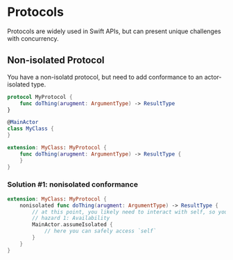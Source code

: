# Protocols

Protocols are widely used in Swift APIs, but can present unique challenges with concurrency.

## Non-isolated Protocol

You have a non-isolatd protocol, but need to add conformance to an actor-isolated type.

```swift
protocol MyProtocol {
    func doThing(arugment: ArgumentType) -> ResultType
}

@MainActor
class MyClass {
}

extension: MyClass: MyProtocol {
    func doThing(arugment: ArgumentType) -> ResultType {
    }
}
```

### Solution #1: nonisolated conformance

```swift
extension: MyClass: MyProtocol {
    nonisolated func doThing(arugment: ArgumentType) -> ResultType {
        // at this point, you likely need to interact with self, so you must satisfy the compiler
        // hazard 1: Availability
        MainActor.assumeIsolated {
            // here you can safely access `self`
        }
    }
}
```
